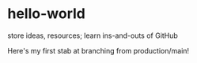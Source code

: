 # hello-world
store ideas, resources;  learn ins-and-outs of GitHub

Here's my first stab at branching from production/main! 
